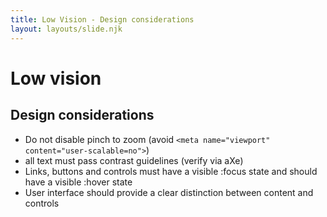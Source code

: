 ```yaml
---
title: Low Vision - Design considerations
layout: layouts/slide.njk
---
```


# Low vision

## Design considerations

- Do not disable pinch to zoom (avoid `<meta name="viewport" content="user-scalable=no">`)
- all text must pass contrast guidelines (verify via aXe)
- Links, buttons and controls must have a visible :focus state and should have a visible :hover state
- User interface should provide a clear distinction between content and controls
